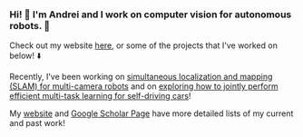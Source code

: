 ### Hi! 👋 I'm Andrei and I work on computer vision for autonomous robots. 🤖

Check out my website [here](andreibarsan.github.io), or some of the projects that I've worked on below! ⬇️

Recently, I've been working on [simultaneous localization and mapping (SLAM) for multi-camera robots](https://arxiv.org/abs/2101.06562) and on [exploring how to jointly perform efficient multi-task learning for self-driving cars](https://arxiv.org/abs/2101.06720)! 

My [website](andreibarsan.github.io) and [Google Scholar Page](https://scholar.google.com/citations?hl=en&user=nOj2GykAAAAJ) have more detailed lists of my current and past work!

<!-- ![bouncing blob says hi!](blob.gif) a bit too distracting :/ -->
<!--
**AndreiBarsan/andreibarsan** is a ✨ _special_ ✨ repository because its `README.md` (this file) appears on your GitHub profile.

Here are some ideas to get you started:

- 🔭 I’m currently working on ...
- 🌱 I’m currently learning ...
- 👯 I’m looking to collaborate on ...
- 🤔 I’m looking for help with ...
- 💬 Ask me about ...
- 📫 How to reach me: ...
- 😄 Pronouns: ...
- ⚡ Fun fact: ...
-->
